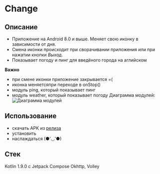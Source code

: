 # **Change**
## Описание
  - Приложение на Android 8.0 и выше. Меняет свою иконку в зависимости от дня.
  - Смена иконки происходит при сворачивании приложения или при нажатии кнопки *Выход*.
  - Показывает погоду и пинг для введёного города на аглийском
  
**Важно**
  - при смене иконки приложение закрывается =(
  - иконка меняетсяпри переходе в onStop()
  - модуль ping, который показывает пинг
  - модуль weather, который показывает погоду
    Диаграмма модулей:
![Диаграмма модулей](https://github.com/Koynovigor/change/assets/59143800/6f34c9f9-49a5-4d64-83ea-b4351597ac73)

## Использование
- скачать APK из [релиза](https://github.com/Koynovigor/change/releases)
- установить
- наслаждаться (●'◡'●)

## Стек
  Kotlin 1.9.0 c Jetpack Compose
  Okhttp, Volley
